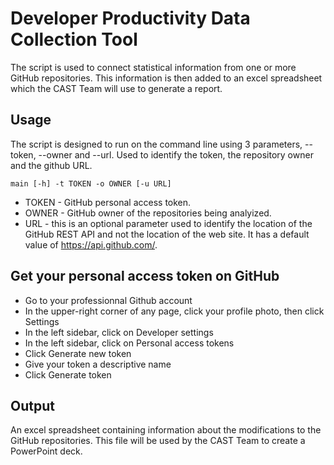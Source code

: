 # Developer Productivity Data Collection Tool
The script is used to connect statistical information from one or more GitHub repositories.  This information is then added to an excel spreadsheet which the CAST Team will use to generate a report.  

## Usage
The script is designed to run on the command line using 3 parameters, --token, --owner and --url. Used to identify the token, the repository owner and the github URL.

    main [-h] -t TOKEN -o OWNER [-u URL]

* TOKEN - GitHub personal access token.  
* OWNER - GitHub owner of the repositories being analyized.
* URL - this is an optional parameter used to identify the location of the GitHub REST API and not the location of the web site. It has a default value of https://api.github.com/.

## Get your personal access token on GitHub 
* Go to your professionnal Github account 
* In the upper-right corner of any page, click your profile photo, then click Settings
* In the left sidebar, click on Developer settings
* In the left sidebar, click on Personal access tokens
* Click Generate new token
* Give your token a descriptive name
* Click Generate token

## Output 
An excel spreadsheet containing information about the modifications to the GitHub repositories. This file will be used by the CAST Team to create a PowerPoint deck.


